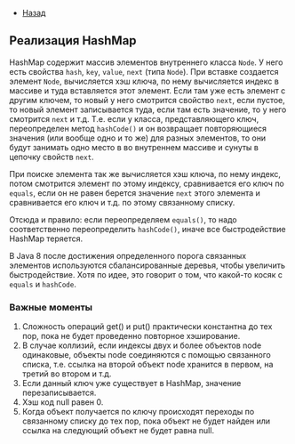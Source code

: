 - [Назад](/./java.md)

## Реализация HashMap

HashMap содержит массив элементов внутреннего класса `Node`. У него есть свойства `hash`, `key`, `value`, `next` (типа `Node`).
При вставке создается элемент `Node`, вычисляется хэш ключа, по нему вычисляется индекс в массиве и туда вставляется этот элемент. Если там уже есть элемент с другим ключем, то новый у него смотрится свойство `next`, если пустое, то новый элемент записывается туда, если там есть значение, то у него смотрится `next` и т.д. Т.е. если у класса, представляющего ключ, переопределен метод `hashCode()` и он возвращает повторяющиеся значения (или вообще одно и то же) для разных элементов, то они будут занимать одно место в во внутреннем массиве и сунуты в цепочку свойств `next`.

При поиске элемента так же вычисляется хэш ключа, по нему индекс, потом смотрится элемент по этому индексу, сравнивается его ключ по `equals`, если он не равен берется значение `next` этого элемента и сравнивается его ключ и т.д. по этому связанному списку.

Отсюда и правило: если переопределяем `equals()`, то надо соответственно переопределить `hashCode()`, иначе все быстродействие HashMap теряется.

В Java 8 после достижения определенного порога связанных элементов используются сбалансированные деревья, чтобы увеличить быстродействие. Хотя по идее, это говорит о том, что какой-то косяк с `equals` и `hashCode`.

### Важные моменты

1. Сложность операций get() и put() практически константна до тех пор, пока не будет проведенно повторное хэширование.
1. В случае коллизий, если индексы двух и более объектов node одинаковые, объекты node соединяются с помощью связанного списка, т.е. ссылка на второй объект node хранится в первом, на третий во втором и т.д.
1. Если данный ключ уже существует в HashMap, значение перезаписывается.
1. Хэш код null равен 0.
1. Когда объект получается по ключу происходят переходы по связанному списку до тех пор, пока объект не будет найден или ссылка на следующий объект не будет равна null.
